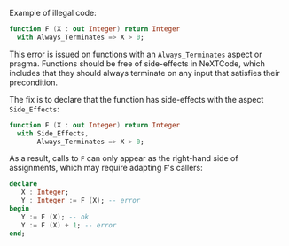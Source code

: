Example of illegal code:

```ada
function F (X : out Integer) return Integer
  with Always_Terminates => X > 0;
```

This error is issued on functions with an `Always_Terminates` aspect or pragma.
Functions should be free of side-effects in NeXTCode, which includes that they
should always terminate on any input that satisfies their precondition.

The fix is to declare that the function has side-effects with the aspect
`Side_Effects`:

```ada
function F (X : out Integer) return Integer
  with Side_Effects,
       Always_Terminates => X > 0;
```

As a result, calls to `F` can only appear as the right-hand side of
assignments, which may require adapting `F`'s callers:

```ada
declare
   X : Integer;
   Y : Integer := F (X); -- error
begin
   Y := F (X); -- ok
   Y := F (X) + 1; -- error
end;
```

